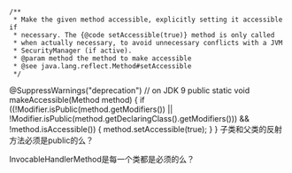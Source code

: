 	/**
	 * Make the given method accessible, explicitly setting it accessible if
	 * necessary. The {@code setAccessible(true)} method is only called
	 * when actually necessary, to avoid unnecessary conflicts with a JVM
	 * SecurityManager (if active).
	 * @param method the method to make accessible
	 * @see java.lang.reflect.Method#setAccessible
	 */
@SuppressWarnings("deprecation")  // on JDK 9
public static void makeAccessible(Method method) {
	if ((!Modifier.isPublic(method.getModifiers()) ||
			!Modifier.isPublic(method.getDeclaringClass().getModifiers())) && !method.isAccessible()) {
		method.setAccessible(true);
	}
}
子类和父类的反射方法必须是public的么？


InvocableHandlerMethod是每一个类都是必须的么？